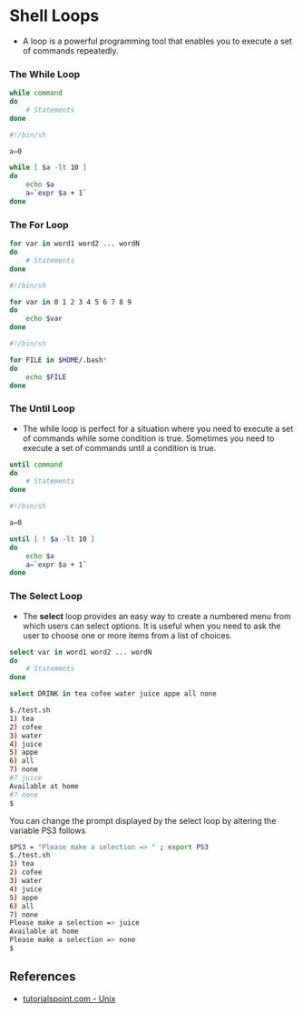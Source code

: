 # Shell Loops

- A loop is a powerful programming tool that enables you to execute a set of commands repeatedly.
	
### The While Loop

```sh
while command
do
	# Statements
done
```

```sh
#!/bin/sh

a=0

while [ $a -lt 10 ]
do
	echo $a
	a=`expr $a + 1`
done
```

### The For Loop

```sh
for var in word1 word2 ... wordN
do
	# Statements
done
```

```sh
#!/bin/sh

for var in 0 1 2 3 4 5 6 7 8 9
do
	echo $var
done
```

```sh
#!/bin/sh

for FILE in $HOME/.bash*
do
	echo $FILE
done
```

### The Until Loop

- The while loop is perfect for a situation where you need to execute a set of commands while some condition is true. Sometimes you need to execute a set of commands until a condition is true.

```sh
until command
do 
	# Statements
done
```

```sh
#!/bin/sh

a=0

until [ ! $a -lt 10 ]
do
	echo $a
	a=`expr $a + 1`
done
```

### The Select Loop

- The **select** loop provides an easy way to create a numbered menu from which users can select options. It is useful when you need to ask the user to choose one or more items from a list of choices.

```sh
select var in word1 word2 ... wordN
do
	# Statements
done
```

```sh
select DRINK in tea cofee water juice appe all none
```

```bash
$./test.sh
1) tea
2) cofee
3) water
4) juice
5) appe
6) all
7) none
#? juice
Available at home
#? none
$
```

You can change the prompt displayed by the select loop by altering the variable PS3 follows

```bash
$PS3 = "Please make a selection => " ; export PS3
$./test.sh
1) tea
2) cofee
3) water
4) juice
5) appe
6) all
7) none
Please make a selection => juice
Available at home
Please make a selection => none
$
```

## References

- [tutorialspoint.com - Unix](https://www.tutorialspoint.com/unix/unix-shell-loops.htm)